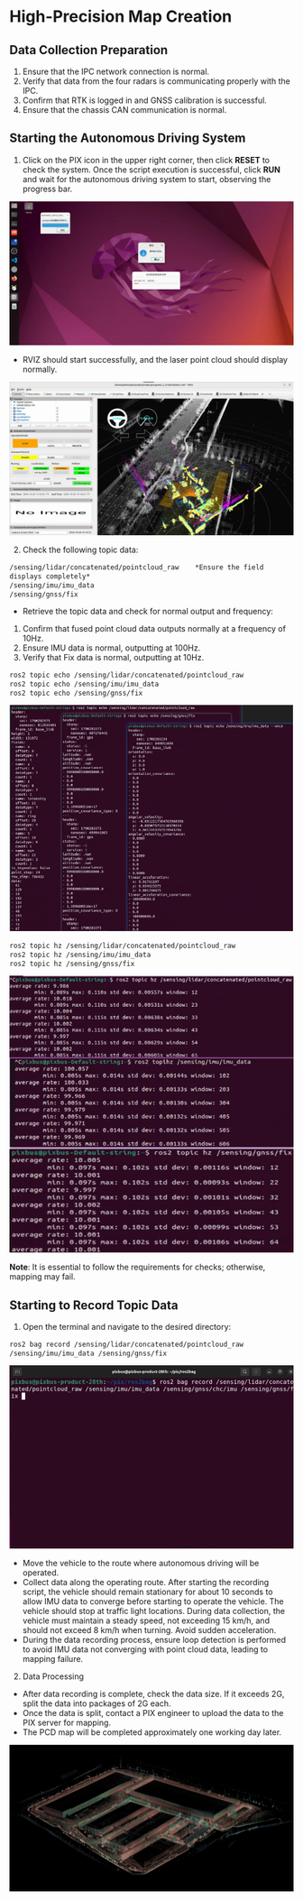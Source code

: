 # High-Precision Map Creation

## Data Collection Preparation
1. Ensure that the IPC network connection is normal.
2. Verify that data from the four radars is communicating properly with the IPC.
3. Confirm that RTK is logged in and GNSS calibration is successful.
4. Ensure that the chassis CAN communication is normal.

## Starting the Autonomous Driving System
1. Click on the PIX icon in the upper right corner, then click **RESET** to check the system. Once the script execution is successful, click **RUN** and wait for the autonomous driving system to start, observing the progress bar.

![autoware1](./images/autoware1.png)

- RVIZ should start successfully, and the laser point cloud should display normally.

![autoware2](./images/autoware2.png)

2. Check the following topic data:
```
/sensing/lidar/concatenated/pointcloud_raw    *Ensure the field displays completely*
/sensing/imu/imu_data
/sensing/gnss/fix
```
- Retrieve the topic data and check for normal output and frequency:
1. Confirm that fused point cloud data outputs normally at a frequency of 10Hz.
2. Ensure IMU data is normal, outputting at 100Hz.
3. Verify that Fix data is normal, outputting at 10Hz.

```
ros2 topic echo /sensing/lidar/concatenated/pointcloud_raw
ros2 topic echo /sensing/imu/imu_data
ros2 topic echo /sensing/gnss/fix
```

![topic](./images/topic1.png)

```
ros2 topic hz /sensing/lidar/concatenated/pointcloud_raw
ros2 topic hz /sensing/imu/imu_data
ros2 topic hz /sensing/gnss/fix
```

![topic](./images/topic2.png)

**Note**: It is essential to follow the requirements for checks; otherwise, mapping may fail.

## Starting to Record Topic Data
1. Open the terminal and navigate to the desired directory:
```
ros2 bag record /sensing/lidar/concatenated/pointcloud_raw /sensing/imu/imu_data /sensing/gnss/fix
```

![bag1](./images/bag1.png)

- Move the vehicle to the route where autonomous driving will be operated.
- Collect data along the operating route. After starting the recording script, the vehicle should remain stationary for about 10 seconds to allow IMU data to converge before starting to operate the vehicle. The vehicle should stop at traffic light locations. During data collection, the vehicle must maintain a steady speed, not exceeding 15 km/h, and should not exceed 8 km/h when turning. Avoid sudden acceleration.
- During the data recording process, ensure loop detection is performed to avoid IMU data not converging with point cloud data, leading to mapping failure.

2. Data Processing
- After data recording is complete, check the data size. If it exceeds 2G, split the data into packages of 2G each.
- Once the data is split, contact a PIX engineer to upload the data to the PIX server for mapping.
- The PCD map will be completed approximately one working day later.

![pointcloud-map](./images/pointcloud-map.jpg)